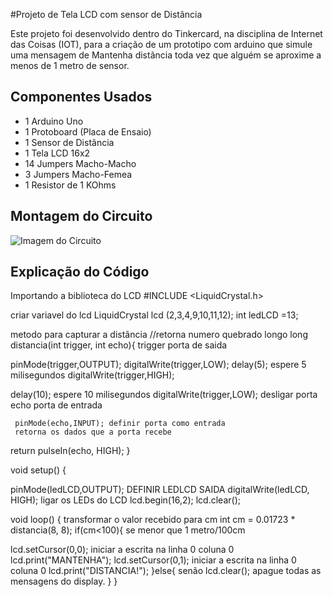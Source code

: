 #Projeto de Tela LCD com sensor de Distãncia

Este projeto foi desenvolvido dentro do Tinkercard, na disciplina de Internet das Coisas 
(IOT), para a criação de um prototipo com arduino que simule uma mensagem de Mantenha
distãncia toda vez que alguém se aproxime a menos de 1 metro de sensor.

## Componentes Usados
- 1 Arduino Uno
- 1 Protoboard (Placa de Ensaio)
- 1 Sensor de Distãncia
- 1 Tela LCD 16x2
- 14 Jumpers Macho-Macho
- 3 Jumpers Macho-Femea
- 1 Resistor de 1 KOhms

 ## Montagem do Circuito
 ![Imagem do Circuito](TelaLCD.png) 

 ## Explicação do Código

 Importando a biblioteca do LCD
 #INCLUDE <LiquidCrystal.h>

 criar variavel do lcd
LiquidCrystal lcd (2,3,4,9,10,11,12);
int ledLCD =13;

metodo para capturar a distãncia
//retorna numero quebrado longo
long distancia(int trigger, int echo){
trigger porta de saida

pinMode(trigger,OUTPUT);
   digitalWrite(trigger,LOW);
  delay(5); espere 5 milisegundos
  digitalWrite(trigger,HIGH);
  
  delay(10); espere 10 milisegundos
   digitalWrite(trigger,LOW); desligar porta
    echo porta de entrada
    
     pinMode(echo,INPUT); definir porta como entrada
     retorna os dados que a porta recebe
  return pulseIn(echo, HIGH);
}

void setup()
{
  
 pinMode(ledLCD,OUTPUT); DEFINIR LEDLCD SAIDA
  digitalWrite(ledLCD, HIGH); ligar os LEDs do LCD
  lcd.begin(16,2); 
  lcd.clear();
  
  
void loop()
{
transformar o valor recebido para cm
  int cm = 0.01723 * distancia(8, 8);
  if(cm<100){ se menor que 1 metro/100cm

  lcd.setCursor(0,0); iniciar a escrita na linha 0 coluna 0
   lcd.print("MANTENHA");
   lcd.setCursor(0,1); iniciar a escrita na linha 0 coluna 0
   lcd.print("DISTANCIA!");
     }else{ senão
      lcd.clear(); apague todas as mensagens do display.
  }
}
   
